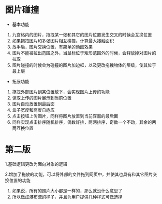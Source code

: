 # 图片碰撞
- 基本功能
1. 九宫格内的图片，拖拽某一张和其它的图片位置发生交叉的时候会互换位置
2. 如果拖拽图片和多张图片相互碰撞，计算最大接触面积
3. 放手后，图片交换位置，有简单的动画效果
4. 图片不能被拉出范围之外，当鼠标位于矩形范围外的时候，会释放掉对图片的拉取
5. 图片碰撞的时候会为碰撞的图片加边框，以及更改拖拽物体的层级，使其位于最上层
- 拓展功能
1. 拖拽外部图片到某位置放下，会实现图片上传的功能
2. 读取上传的图片展示到当前位置
3. 图片自动放置到最后面
4. 盒子宽度和高度自适应
5. 点击按钮上传图片，同样将图片放置到当前容器的最后面
6. 同样实现点击排序随机排序，偶数好排，两两排序，奇数一个不动，其余的两两互换位置

# 第二版
1.基础逻辑更改为面向对象的逻辑

2.增加了拖放的功能，可以将外部的文件拖到网页中，并使其也具有和其它图片交换位置的功能

1. 如果说，所有的照片大小都是一样的，那么就没什么意思了
2. 所以做成瀑布流的样子，并且为用户提供几种样式可做选择